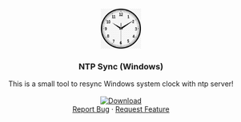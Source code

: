 <!-- PROJECT LOGO -->
<br />
<div align="center">
  <a href="https://github.com/hybri-id/ntpsync">
    <img src="images/alarm-clocks-clock-face-time-quartz-clock.jpg" alt="Logo" width="80" height="80">
  </a>

  <h3 align="center">NTP Sync (Windows)</h3>

  <p align="center">
    This is a small tool to resync Windows system clock with ntp server!    
    <br />
    <a href="https://github.com/hybri-id/ntpsync/raw/main/ntp_sync.bat">
    <br />
    <img src="https://img.shields.io/badge/DOWNLOAD-blue" alt="Download" width="190" height="60">
    </a>
    <br />
    <a href="https://github.com/hybri-id/ntpsync/issues">Report Bug</a>
    ·
    <a href="https://github.com/hybri-id/ntpsync/issues">Request Feature</a>
  </p>
</div>

